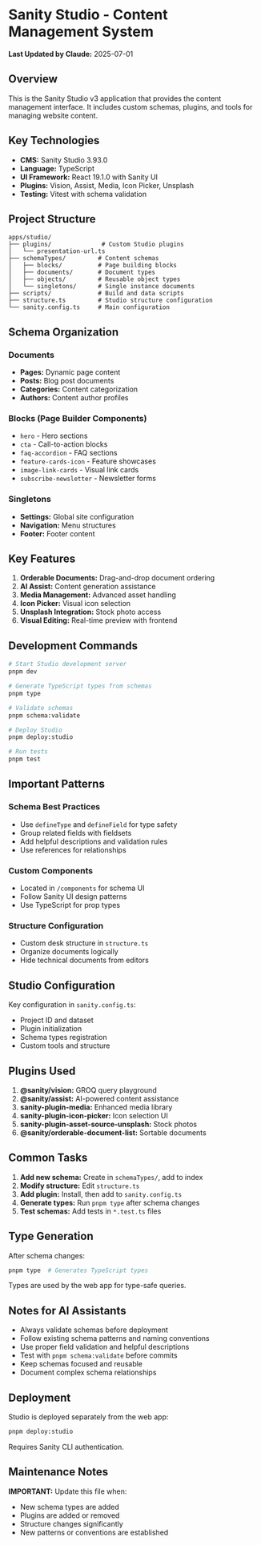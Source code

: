 # Sanity Studio - Content Management System

**Last Updated by Claude:** 2025-07-01

## Overview

This is the Sanity Studio v3 application that provides the content management interface. It includes custom schemas, plugins, and tools for managing website content.

## Key Technologies

- **CMS:** Sanity Studio 3.93.0
- **Language:** TypeScript
- **UI Framework:** React 19.1.0 with Sanity UI
- **Plugins:** Vision, Assist, Media, Icon Picker, Unsplash
- **Testing:** Vitest with schema validation

## Project Structure

```
apps/studio/
├── plugins/              # Custom Studio plugins
│   └── presentation-url.ts
├── schemaTypes/         # Content schemas
│   ├── blocks/          # Page building blocks
│   ├── documents/       # Document types
│   ├── objects/         # Reusable object types
│   └── singletons/      # Single instance documents
├── scripts/             # Build and data scripts
├── structure.ts         # Studio structure configuration
└── sanity.config.ts     # Main configuration
```

## Schema Organization

### Documents
- **Pages:** Dynamic page content
- **Posts:** Blog post documents
- **Categories:** Content categorization
- **Authors:** Content author profiles

### Blocks (Page Builder Components)
- `hero` - Hero sections
- `cta` - Call-to-action blocks
- `faq-accordion` - FAQ sections
- `feature-cards-icon` - Feature showcases
- `image-link-cards` - Visual link cards
- `subscribe-newsletter` - Newsletter forms

### Singletons
- **Settings:** Global site configuration
- **Navigation:** Menu structures
- **Footer:** Footer content

## Key Features

1. **Orderable Documents:** Drag-and-drop document ordering
2. **AI Assist:** Content generation assistance
3. **Media Management:** Advanced asset handling
4. **Icon Picker:** Visual icon selection
5. **Unsplash Integration:** Stock photo access
6. **Visual Editing:** Real-time preview with frontend

## Development Commands

```bash
# Start Studio development server
pnpm dev

# Generate TypeScript types from schemas
pnpm type

# Validate schemas
pnpm schema:validate

# Deploy Studio
pnpm deploy:studio

# Run tests
pnpm test
```

## Important Patterns

### Schema Best Practices
- Use `defineType` and `defineField` for type safety
- Group related fields with fieldsets
- Add helpful descriptions and validation rules
- Use references for relationships

### Custom Components
- Located in `/components` for schema UI
- Follow Sanity UI design patterns
- Use TypeScript for prop types

### Structure Configuration
- Custom desk structure in `structure.ts`
- Organize documents logically
- Hide technical documents from editors

## Studio Configuration

Key configuration in `sanity.config.ts`:
- Project ID and dataset
- Plugin initialization
- Schema types registration
- Custom tools and structure

## Plugins Used

1. **@sanity/vision:** GROQ query playground
2. **@sanity/assist:** AI-powered content assistance
3. **sanity-plugin-media:** Enhanced media library
4. **sanity-plugin-icon-picker:** Icon selection UI
5. **sanity-plugin-asset-source-unsplash:** Stock photos
6. **@sanity/orderable-document-list:** Sortable documents

## Common Tasks

1. **Add new schema:** Create in `schemaTypes/`, add to index
2. **Modify structure:** Edit `structure.ts`
3. **Add plugin:** Install, then add to `sanity.config.ts`
4. **Generate types:** Run `pnpm type` after schema changes
5. **Test schemas:** Add tests in `*.test.ts` files

## Type Generation

After schema changes:
```bash
pnpm type  # Generates TypeScript types
```

Types are used by the web app for type-safe queries.

## Notes for AI Assistants

- Always validate schemas before deployment
- Follow existing schema patterns and naming conventions
- Use proper field validation and helpful descriptions
- Test with `pnpm schema:validate` before commits
- Keep schemas focused and reusable
- Document complex schema relationships

## Deployment

Studio is deployed separately from the web app:
```bash
pnpm deploy:studio
```

Requires Sanity CLI authentication.

## Maintenance Notes

**IMPORTANT:** Update this file when:
- New schema types are added
- Plugins are added or removed
- Structure changes significantly
- New patterns or conventions are established
